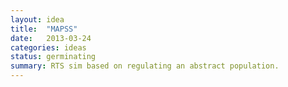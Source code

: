 ```yaml
---
layout: idea
title:  "MAPSS"
date:   2013-03-24
categories: ideas
status: germinating
summary: RTS sim based on regulating an abstract population.
---
```

